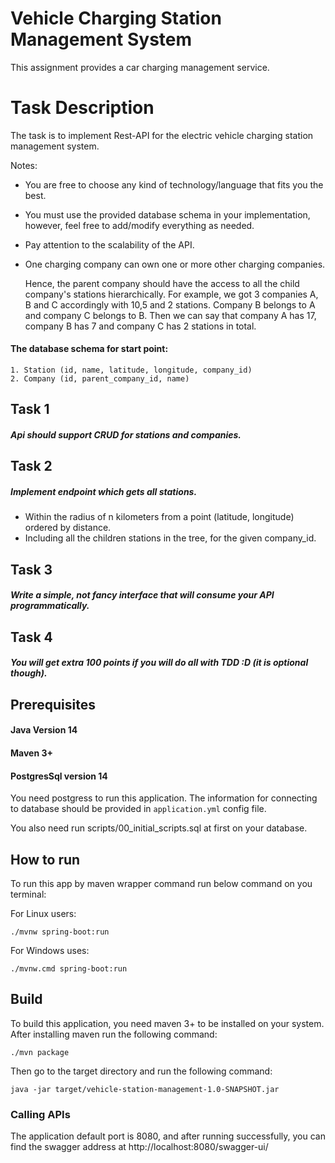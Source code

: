 # Vehicle Charging Station Management System

This assignment provides a car charging management service.

# Task Description

The task is to implement Rest-API for the electric vehicle charging station management system.

Notes:

* You are free to choose any kind of technology/language that fits you the best.
* You must use the provided database schema in your implementation, however, feel free to add/modify everything as
  needed.
* Pay attention to the scalability of the API.
* One charging company can own one or more other charging companies.

  Hence, the parent company should have the access to all the child company's stations hierarchically. For example, we
  got 3 companies A, B and C accordingly with 10,5 and 2 stations. Company B belongs to A and company C belongs to B.
  Then we can say that company A has 17, company B has 7 and company C has 2 stations in total.

#### The database schema for start point:

    1. Station (id, name, latitude, longitude, company_id)
    2. Company (id, parent_company_id, name)

## Task 1

##### Api should support CRUD for stations and companies.

## Task 2

##### Implement endpoint which gets all stations.

* Within the radius of n kilometers from a point (latitude, longitude) ordered by distance.
* Including all the children stations in the tree, for the given company_id.

## Task 3

##### Write a simple, not fancy interface that will consume your API programmatically.

## Task 4

##### You will get extra 100 points if you will do all with TDD :D (it is optional though).

## Prerequisites

#### Java Version 14

#### Maven 3+

#### PostgresSql version 14

You need postgress to run this application. The information for connecting to database should be provided
in `application.yml` config file.

You also need run scripts/00_initial_scripts.sql at first on your database.

## How to run

To run this app by maven wrapper command run below command on you terminal:
<p></p>
For Linux users: 

```shell
./mvnw spring-boot:run
```

For Windows uses:

```shell
./mvnw.cmd spring-boot:run
```

## Build

To build this application, you need maven 3+ to be installed on your system. After installing maven run the following
command:

```shell
./mvn package
```

Then go to the target directory and run the following command:

```shell
java -jar target/vehicle-station-management-1.0-SNAPSHOT.jar

```

### Calling APIs

The application default port is 8080, and after running successfully, you can find the swagger address at
http://localhost:8080/swagger-ui/

